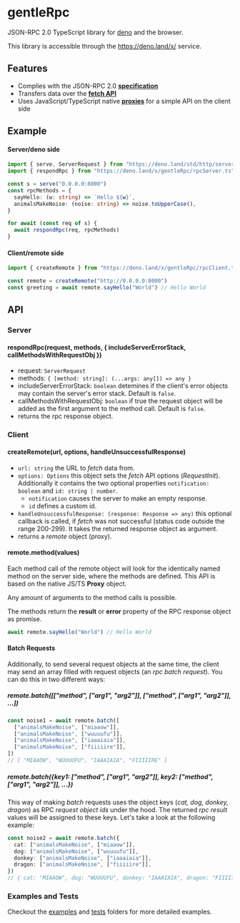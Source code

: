 # gentleRpc

JSON-RPC 2.0 TypeScript library for [deno](https://github.com/denoland/deno) and
the browser.

This library is accessible through the https://deno.land/x/ service.

## Features

- Complies with the JSON-RPC 2.0
  [**specification**](https://www.jsonrpc.org/specification)
- Transfers data over the
  [**fetch API**](https://developer.mozilla.org/en-US/docs/Web/API/Fetch_API)
- Uses JavaScript/TypeScript native
  [**proxies**](https://developer.mozilla.org/en-US/docs/Web/JavaScript/Reference/Global_Objects/Proxy)
  for a simple API on the client side

## Example

#### Server/deno side

```typescript
import { serve, ServerRequest } from "https://deno.land/std/http/server.ts"
import { respondRpc } from "https://deno.land/x/gentleRpc/rpcServer.ts"

const s = serve("0.0.0.0:8000")
const rpcMethods = {
  sayHello: (w: string) => `Hello ${w}`,
  animalsMakeNoise: (noise: string) => noise.toUpperCase(),
}

for await (const req of s) {
  await respondRpc(req, rpcMethods)
}
```

#### Client/remote side

```typescript
import { createRemote } from "https://deno.land/x/gentleRpc/rpcClient.ts"

const remote = createRemote("http://0.0.0.0:8000")
const greeting = await remote.sayHello("World") // Hello World
```

## API

### Server

#### respondRpc(request, methods, { includeServerErrorStack, callMethodsWithRequestObj })

- request: `ServerRequest`
- methods: `{ [method: string]: (...args: any[]) => any }`
- includeServerErrorStack: `boolean` detemines if the client's error objects may
  contain the server's error stack. Default is `false`.
- callMethodsWithRequestObj: `boolean` if true the request object will be added
  as the first argument to the method call. Default is `false`.
- returns the rpc response object.

### Client

#### createRemote(url, options, handleUnsuccessfulResponse)

- `url: string` the URL to *fetch* data from.
- `options: Options` this object sets the _fetch_ API options (_RequestInit_).
  Additionally it contains the two optional properties `notification: boolean`
  and `id: string | number`.
  - `notification` causes the server to make an empty response.
  - `id` defines a custom id.
- `handleUnsuccessfulResponse: (response: Response => any)` this optional
  callback is called, if _fetch_ was not successful (status code outside the
  range 200-299). It takes the returned response object as argument.
- returns a _remote_ object (proxy).

#### remote.method(values)

Each method call of the remote object will look for the identically named method
on the server side, where the methods are defined. This API is based on the
native JS/TS **Proxy** object.

Any amount of arguments to the method calls is possible.

The methods return the **result** or **error** property of the RPC response
object as promise.

```typescript
await remote.sayHello("World") // Hello World
```

#### Batch Requests

Additionally, to send several request objects at the same time, the client may
send an array filled with request objects (an _rpc batch request_). You can do
this in two different ways:

##### remote.batch([["method", ["arg1", "arg2"]], ["method", ["arg1", "arg2"]], ...])

```typescript
const noise1 = await remote.batch([
  ["animalsMakeNoise", ["miaaow"]],
  ["animalsMakeNoise", ["wuuuufu"]],
  ["animalsMakeNoise", ["iaaaiaia"]],
  ["animalsMakeNoise", ["fiiiiire"]],
])
// [ "MIAAOW", "WUUUUFU", "IAAAIAIA", "FIIIIIRE" ]
```

##### remote.batch({key1: ["method", ["arg1", "arg2"]], key2: ["method", ["arg1", "arg2"]], ...})

This way of making _batch_ requests uses the object keys (_cat, dog, donkey,
dragon_) as RPC _request object ids_ under the hood. The returned _rpc result_
values will be assigned to these keys. Let's take a look at the following
example:

```typescript
const noise2 = await remote.batch({
  cat: ["animalsMakeNoise", ["miaaow"]],
  dog: ["animalsMakeNoise", ["wuuuufu"]],
  donkey: ["animalsMakeNoise", ["iaaaiaia"]],
  dragon: ["animalsMakeNoise", ["fiiiiire"]],
})
// { cat: "MIAAOW", dog: "WUUUUFU", donkey: "IAAAIAIA", dragon: "FIIIIIRE" }
```

### Examples and Tests

Checkout the
[examples](https://github.com/timonson/gentleRpc/tree/master/examples) and
[tests](https://github.com/timonson/gentleRpc/tree/master/tests) folders for
more detailed examples.
